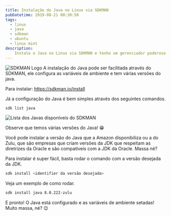 ```yaml
---
title: Instalação do Java no Linux via SDKMAN
pubDatetime: 2019-08-21 00:30:58
tags: 
  - linux
  - java
  - sdkman
  - ubuntu
  - linux mint
description:
    Instale o Java no Linux via SDKMAN e tenho um gerenciador poderoso para Java, gradle, maven e muito mais!
---
```

![SDKMAN Logo](@assets/images/instalacao-java-sdkman/sdkman.png)
A instalação do Java pode ser facilitada através do SDKMAN, ele configura as variáveis de ambiente e tem
várias versões do java.

Para instalar: https://sdkman.io/install

Já a configuração do Java é bem simples através dos seguintes comandos.
<!-- more --> 
```bash
sdk list java
```

![Lista dos Javas disponíveis do SDKMAN](@assets/images/instalacao-java-sdkman/print-sdkman-java.png)

Observe que temos várias versões do Java! 😁

Você pode instalar a versão do Java que a Amazon disponibiliza ou a do Zulu, que são empresas que criam versões da JDK que respeitam as diretrizes da Oracle e são compatíveis com a JDK da Oracle. Massa né?

Para instalar é super fácil, basta rodar o comando com a versão desejada da JDK.
```bash
sdk install <identifier da versão desejada>
```

Veja um exemplo de como rodar.

```bash
sdk install java 8.0.222-zulu
```

E pronto! O Java está configurado e as variáveis de ambiente setadas! Muito massa, né? :wink: